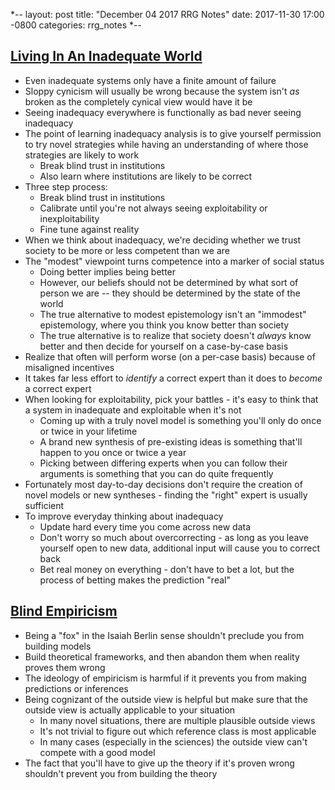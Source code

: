 *--
layout: post
title: "December 04 2017 RRG Notes"
date: 2017-11-30 17:00 -0800
categories: rrg_notes
*--

## [Living In An Inadequate World](https://equilibriabook.com/living-in-an-inadequate-world/)
* Even inadequate systems only have a finite amount of failure
* Sloppy cynicism will usually be wrong because the system isn't *as* broken as the completely cynical view would have it be
* Seeing inadequacy everywhere is functionally as bad never seeing inadequacy
* The point of learning inadequacy analysis is to give yourself permission to try novel strategies while having an understanding of where those strategies are likely to work
  * Break blind trust in institutions
  * Also learn where institutions are likely to be correct
* Three step process:
  * Break blind trust in institutions
  * Calibrate until you're not always seeing exploitability or inexploitability
  * Fine tune against reality
* When we think about inadequacy, we're deciding whether we trust society to be more or less competent than we are
* The "modest" viewpoint turns competence into a marker of social status
  * Doing better implies being better
  * However, our beliefs should not be determined by what sort of person we are -- they should be determined by the state of the world
  * The true alternative to modest epistemology isn't an "immodest" epistemology, where you think you know better than society
  * The true alternative is to realize that society doesn't *always* know better and then decide for yourself on a case-by-case basis
* Realize that often will perform worse (on a per-case basis) because of misaligned incentives
* It takes far less effort to *identify* a correct expert than it does to *become* a correct expert
* When looking for exploitability, pick your battles - it's easy to think that a system in inadequate and exploitable when it's not
  * Coming up with a truly novel model is something you'll only do once or twice in your lifetime
  * A brand new synthesis of pre-existing ideas is something that'll happen to you once or twice a year
  * Picking between differing experts when you can follow their arguments is something that you can do quite frequently
* Fortunately most day-to-day decisions don't require the creation of novel models or new syntheses - finding the "right" expert is usually sufficient
* To improve everyday thinking about inadequacy
  * Update hard every time you come across new data
  * Don't worry so much about overcorrecting - as long as you leave yourself open to new data, additional input will cause you to correct back
  * Bet real money on everything - don't have to bet a lot, but the process of betting makes the prediction "real"

## [Blind Empiricism](https://equilibriabook.com/blind-empiricism/)
* Being a "fox" in the Isaiah Berlin sense shouldn't preclude you from building models
* Build theoretical frameworks, and then abandon them when reality proves them wrong
* The ideology of empiricism is harmful if it prevents you from making predictions or inferences
* Being cognizant of the outside view is helpful but make sure that the outside view is actually applicable to your situation
  * In many novel situations, there are multiple plausible outside views
  * It's not trivial to figure out which reference class is most applicable
  * In many cases (especially in the sciences) the outside view can't compete with a good model
* The fact that you'll have to give up the theory if it's proven wrong shouldn't prevent you from building the theory
